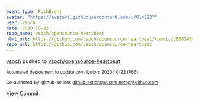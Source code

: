```yaml
---
event_type: PushEvent
avatar: "https://avatars.githubusercontent.com/u/814322?"
user: vsoch
date: 2020-10-22
repo_name: vsoch/opensource-heartbeat
html_url: https://github.com/vsoch/opensource-heartbeat/commit/d8683954c25c30b61958ae79035b26af55562e9e
repo_url: https://github.com/vsoch/opensource-heartbeat
---
```


<a href='https://github.com/vsoch' target='_blank'>vsoch</a> pushed to <a href='https://github.com/vsoch/opensource-heartbeat' target='_blank'>vsoch/opensource-heartbeat</a>

<small>Automated deployment to update contributors 2020-10-22 (#66)

Co-authored-by: github-actions <github-actions@users.noreply.github.com></small>

<a href='https://github.com/vsoch/opensource-heartbeat/commit/d8683954c25c30b61958ae79035b26af55562e9e' target='_blank'>View Commit</a>